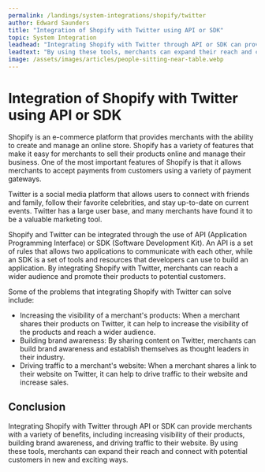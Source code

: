 ```yaml
---
permalink: /landings/system-integrations/shopify/twitter
author: Edward Saunders
title: "Integration of Shopify with Twitter using API or SDK"
topic: System Integration
leadhead: "Integrating Shopify with Twitter through API or SDK can provide merchants with a variety of benefits, including increasing visibility of their products, building brand awareness, and driving traffic to their website"
leadtext: "By using these tools, merchants can expand their reach and connect with potential customers in new and exciting ways."
image: /assets/images/articles/people-sitting-near-table.webp
---
```

<div class="arttext">	<h1>Integration of Shopify with Twitter using API or SDK</h1>
	<p>Shopify is an e-commerce platform that provides merchants with the ability to create and manage an online store. Shopify has a variety of features that make it easy for merchants to sell their products online and manage their business. One of the most important features of Shopify is that it allows merchants to accept payments from customers using a variety of payment gateways.</p>
	<p>Twitter is a social media platform that allows users to connect with friends and family, follow their favorite celebrities, and stay up-to-date on current events. Twitter has a large user base, and many merchants have found it to be a valuable marketing tool.</p>
	<p>Shopify and Twitter can be integrated through the use of API (Application Programming Interface) or SDK (Software Development Kit). An API is a set of rules that allows two applications to communicate with each other, while an SDK is a set of tools and resources that developers can use to build an application. By integrating Shopify with Twitter, merchants can reach a wider audience and promote their products to potential customers.</p>
	<p>Some of the problems that integrating Shopify with Twitter can solve include:</p>
	<ul>
		<li>Increasing the visibility of a merchant's products: When a merchant shares their products on Twitter, it can help to increase the visibility of the products and reach a wider audience.</li>
		<li>Building brand awareness: By sharing content on Twitter, merchants can build brand awareness and establish themselves as thought leaders in their industry.</li>
		<li>Driving traffic to a merchant's website: When a merchant shares a link to their website on Twitter, it can help to drive traffic to their website and increase sales.</li>
	</ul>
	<h2>Conclusion</h2>
	<p>Integrating Shopify with Twitter through API or SDK can provide merchants with a variety of benefits, including increasing visibility of their products, building brand awareness, and driving traffic to their website. By using these tools, merchants can expand their reach and connect with potential customers in new and exciting ways.</p>
</div>